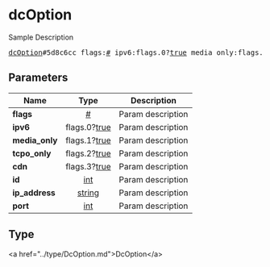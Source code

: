 # dcOption

Sample Description

<pre>
<a href="../constructor/dcOption.md">dcOption</a>#5d8c6cc flags:<a href="../type/#.md">#</a> ipv6:flags.0?<a href="../type/true.md">true</a> media_only:flags.1?<a href="../type/true.md">true</a> tcpo_only:flags.2?<a href="../type/true.md">true</a> cdn:flags.3?<a href="../type/true.md">true</a> id:<a href="../type/int.md">int</a> ip_address:<a href="../type/string.md">string</a> port:<a href="../type/int.md">int</a> = <a href="../type/DcOption.md">DcOption</a>;
</pre>

## Parameters

| Name | Type | Description |
|------|:----:|-------------|
| **flags** | <a href="../type/#.md">#</a> | Param description |
| **ipv6** | flags.0?<a href="../type/true.md">true</a> | Param description |
| **media_only** | flags.1?<a href="../type/true.md">true</a> | Param description |
| **tcpo_only** | flags.2?<a href="../type/true.md">true</a> | Param description |
| **cdn** | flags.3?<a href="../type/true.md">true</a> | Param description |
| **id** | <a href="../type/int.md">int</a> | Param description |
| **ip_address** | <a href="../type/string.md">string</a> | Param description |
| **port** | <a href="../type/int.md">int</a> | Param description |

## Type

&lt;a href=&#34;../type/DcOption.md&#34;&gt;DcOption&lt;/a&gt;
